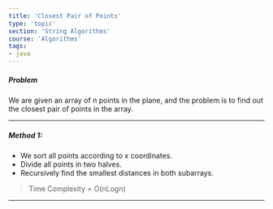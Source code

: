 ```yaml
---
title: 'Closest Pair of Points'
type: 'topic'
section: 'String Algorithms'
course: 'Algorithms'
tags:
- java
---
```

##### Problem
We are given an array of n points in the plane, and the problem is to find out the closest pair of points in the array.

---
##### Method 1:
- We sort all points according to x coordinates.
- Divide all points in two halves.
- Recursively find the smallest distances in both subarrays.


> Time Complexity = O(nLogn)

---